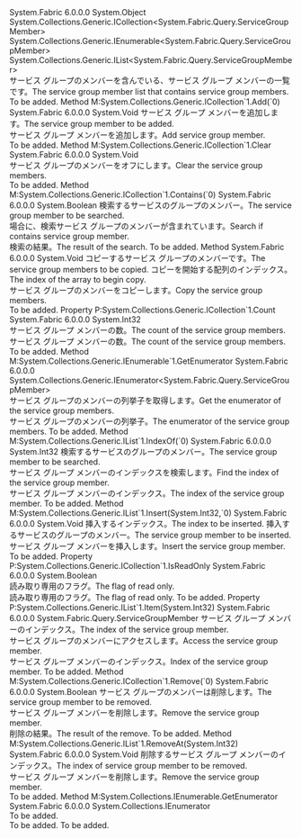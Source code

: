 <Type Name="ServiceGroupMemberList" FullName="System.Fabric.Query.ServiceGroupMemberList">
  <TypeSignature Language="C#" Value="public sealed class ServiceGroupMemberList : System.Collections.Generic.ICollection&lt;System.Fabric.Query.ServiceGroupMember&gt;, System.Collections.Generic.IEnumerable&lt;System.Fabric.Query.ServiceGroupMember&gt;, System.Collections.Generic.IList&lt;System.Fabric.Query.ServiceGroupMember&gt;" />
  <TypeSignature Language="ILAsm" Value=".class public auto ansi sealed beforefieldinit ServiceGroupMemberList extends System.Object implements class System.Collections.Generic.ICollection`1&lt;class System.Fabric.Query.ServiceGroupMember&gt;, class System.Collections.Generic.IEnumerable`1&lt;class System.Fabric.Query.ServiceGroupMember&gt;, class System.Collections.Generic.IList`1&lt;class System.Fabric.Query.ServiceGroupMember&gt;, class System.Collections.IEnumerable" />
  <TypeSignature Language="DocId" Value="T:System.Fabric.Query.ServiceGroupMemberList" />
  <TypeSignature Language="VB.NET" Value="Public NotInheritable Class ServiceGroupMemberList&#xA;Implements ICollection(Of ServiceGroupMember), IEnumerable(Of ServiceGroupMember), IList(Of ServiceGroupMember)" />
  <TypeSignature Language="F#" Value="type ServiceGroupMemberList = class&#xA;    interface IList&lt;ServiceGroupMember&gt;&#xA;    interface ICollection&lt;ServiceGroupMember&gt;&#xA;    interface seq&lt;ServiceGroupMember&gt;&#xA;    interface IEnumerable" />
  <AssemblyInfo>
    <AssemblyName>System.Fabric</AssemblyName>
    <AssemblyVersion>6.0.0.0</AssemblyVersion>
  </AssemblyInfo>
  <Base>
    <BaseTypeName>System.Object</BaseTypeName>
  </Base>
  <Interfaces>
    <Interface>
      <InterfaceName>System.Collections.Generic.ICollection&lt;System.Fabric.Query.ServiceGroupMember&gt;</InterfaceName>
    </Interface>
    <Interface>
      <InterfaceName>System.Collections.Generic.IEnumerable&lt;System.Fabric.Query.ServiceGroupMember&gt;</InterfaceName>
    </Interface>
    <Interface>
      <InterfaceName>System.Collections.Generic.IList&lt;System.Fabric.Query.ServiceGroupMember&gt;</InterfaceName>
    </Interface>
  </Interfaces>
  <Docs>
    <summary>
            <span data-ttu-id="297ec-101">サービス グループのメンバーを含んでいる、サービス グループ メンバーの一覧です。</span><span class="sxs-lookup"><span data-stu-id="297ec-101">The service group member list that contains service group members.</span></span>
            </summary>
    <remarks>To be added.</remarks>
  </Docs>
  <Members>
    <Member MemberName="Add">
      <MemberSignature Language="C#" Value="public void Add (System.Fabric.Query.ServiceGroupMember item);" />
      <MemberSignature Language="ILAsm" Value=".method public hidebysig newslot virtual instance void Add(class System.Fabric.Query.ServiceGroupMember item) cil managed" />
      <MemberSignature Language="DocId" Value="M:System.Fabric.Query.ServiceGroupMemberList.Add(System.Fabric.Query.ServiceGroupMember)" />
      <MemberSignature Language="VB.NET" Value="Public Sub Add (item As ServiceGroupMember)" />
      <MemberSignature Language="F#" Value="abstract member Add : System.Fabric.Query.ServiceGroupMember -&gt; unit&#xA;override this.Add : System.Fabric.Query.ServiceGroupMember -&gt; unit" Usage="serviceGroupMemberList.Add item" />
      <MemberType>Method</MemberType>
      <Implements>
        <InterfaceMember>M:System.Collections.Generic.ICollection`1.Add(`0)</InterfaceMember>
      </Implements>
      <AssemblyInfo>
        <AssemblyName>System.Fabric</AssemblyName>
        <AssemblyVersion>6.0.0.0</AssemblyVersion>
      </AssemblyInfo>
      <ReturnValue>
        <ReturnType>System.Void</ReturnType>
      </ReturnValue>
      <Parameters>
        <Parameter Name="item" Type="System.Fabric.Query.ServiceGroupMember" />
      </Parameters>
      <Docs>
        <param name="item"><span data-ttu-id="297ec-102">サービス グループ メンバーを追加します。</span><span class="sxs-lookup"><span data-stu-id="297ec-102">The service group member to be added.</span></span></param>
        <summary>
            <span data-ttu-id="297ec-103">サービス グループ メンバーを追加します。</span><span class="sxs-lookup"><span data-stu-id="297ec-103">Add service group member.</span></span>
            </summary>
        <remarks>To be added.</remarks>
      </Docs>
    </Member>
    <Member MemberName="Clear">
      <MemberSignature Language="C#" Value="public void Clear ();" />
      <MemberSignature Language="ILAsm" Value=".method public hidebysig newslot virtual instance void Clear() cil managed" />
      <MemberSignature Language="DocId" Value="M:System.Fabric.Query.ServiceGroupMemberList.Clear" />
      <MemberSignature Language="VB.NET" Value="Public Sub Clear ()" />
      <MemberSignature Language="F#" Value="abstract member Clear : unit -&gt; unit&#xA;override this.Clear : unit -&gt; unit" Usage="serviceGroupMemberList.Clear " />
      <MemberType>Method</MemberType>
      <Implements>
        <InterfaceMember>M:System.Collections.Generic.ICollection`1.Clear</InterfaceMember>
      </Implements>
      <AssemblyInfo>
        <AssemblyName>System.Fabric</AssemblyName>
        <AssemblyVersion>6.0.0.0</AssemblyVersion>
      </AssemblyInfo>
      <ReturnValue>
        <ReturnType>System.Void</ReturnType>
      </ReturnValue>
      <Parameters />
      <Docs>
        <summary>
            <span data-ttu-id="297ec-104">サービス グループのメンバーをオフにします。</span><span class="sxs-lookup"><span data-stu-id="297ec-104">Clear the service group members.</span></span>
            </summary>
        <remarks>To be added.</remarks>
      </Docs>
    </Member>
    <Member MemberName="Contains">
      <MemberSignature Language="C#" Value="public bool Contains (System.Fabric.Query.ServiceGroupMember item);" />
      <MemberSignature Language="ILAsm" Value=".method public hidebysig newslot virtual instance bool Contains(class System.Fabric.Query.ServiceGroupMember item) cil managed" />
      <MemberSignature Language="DocId" Value="M:System.Fabric.Query.ServiceGroupMemberList.Contains(System.Fabric.Query.ServiceGroupMember)" />
      <MemberSignature Language="VB.NET" Value="Public Function Contains (item As ServiceGroupMember) As Boolean" />
      <MemberSignature Language="F#" Value="abstract member Contains : System.Fabric.Query.ServiceGroupMember -&gt; bool&#xA;override this.Contains : System.Fabric.Query.ServiceGroupMember -&gt; bool" Usage="serviceGroupMemberList.Contains item" />
      <MemberType>Method</MemberType>
      <Implements>
        <InterfaceMember>M:System.Collections.Generic.ICollection`1.Contains(`0)</InterfaceMember>
      </Implements>
      <AssemblyInfo>
        <AssemblyName>System.Fabric</AssemblyName>
        <AssemblyVersion>6.0.0.0</AssemblyVersion>
      </AssemblyInfo>
      <ReturnValue>
        <ReturnType>System.Boolean</ReturnType>
      </ReturnValue>
      <Parameters>
        <Parameter Name="item" Type="System.Fabric.Query.ServiceGroupMember" />
      </Parameters>
      <Docs>
        <param name="item"><span data-ttu-id="297ec-105">検索するサービスのグループのメンバー。</span><span class="sxs-lookup"><span data-stu-id="297ec-105">The service group member to be searched.</span></span></param>
        <summary>
            <span data-ttu-id="297ec-106">場合に、検索サービス グループのメンバーが含まれています。</span><span class="sxs-lookup"><span data-stu-id="297ec-106">Search if contains service group member.</span></span>
            </summary>
        <returns><span data-ttu-id="297ec-107">検索の結果。</span><span class="sxs-lookup"><span data-stu-id="297ec-107">The result of the search.</span></span></returns>
        <remarks>To be added.</remarks>
      </Docs>
    </Member>
    <Member MemberName="CopyTo">
      <MemberSignature Language="C#" Value="public void CopyTo (System.Fabric.Query.ServiceGroupMember[] array, int arrayIndex);" />
      <MemberSignature Language="ILAsm" Value=".method public hidebysig newslot virtual instance void CopyTo(class System.Fabric.Query.ServiceGroupMember[] array, int32 arrayIndex) cil managed" />
      <MemberSignature Language="DocId" Value="M:System.Fabric.Query.ServiceGroupMemberList.CopyTo(System.Fabric.Query.ServiceGroupMember[],System.Int32)" />
      <MemberSignature Language="VB.NET" Value="Public Sub CopyTo (array As ServiceGroupMember(), arrayIndex As Integer)" />
      <MemberSignature Language="F#" Value="abstract member CopyTo : System.Fabric.Query.ServiceGroupMember[] * int -&gt; unit&#xA;override this.CopyTo : System.Fabric.Query.ServiceGroupMember[] * int -&gt; unit" Usage="serviceGroupMemberList.CopyTo (array, arrayIndex)" />
      <MemberType>Method</MemberType>
      <AssemblyInfo>
        <AssemblyName>System.Fabric</AssemblyName>
        <AssemblyVersion>6.0.0.0</AssemblyVersion>
      </AssemblyInfo>
      <ReturnValue>
        <ReturnType>System.Void</ReturnType>
      </ReturnValue>
      <Parameters>
        <Parameter Name="array" Type="System.Fabric.Query.ServiceGroupMember[]" />
        <Parameter Name="arrayIndex" Type="System.Int32" />
      </Parameters>
      <Docs>
        <param name="array"><span data-ttu-id="297ec-108">コピーするサービス グループのメンバーです。</span><span class="sxs-lookup"><span data-stu-id="297ec-108">The service group members to be copied.</span></span></param>
        <param name="arrayIndex"><span data-ttu-id="297ec-109">コピーを開始する配列のインデックス。</span><span class="sxs-lookup"><span data-stu-id="297ec-109">The index of the array to begin copy.</span></span></param>
        <summary>
            <span data-ttu-id="297ec-110">サービス グループのメンバーをコピーします。</span><span class="sxs-lookup"><span data-stu-id="297ec-110">Copy the service group members.</span></span>
            </summary>
        <remarks>To be added.</remarks>
      </Docs>
    </Member>
    <Member MemberName="Count">
      <MemberSignature Language="C#" Value="public int Count { get; }" />
      <MemberSignature Language="ILAsm" Value=".property instance int32 Count" />
      <MemberSignature Language="DocId" Value="P:System.Fabric.Query.ServiceGroupMemberList.Count" />
      <MemberSignature Language="VB.NET" Value="Public ReadOnly Property Count As Integer" />
      <MemberSignature Language="F#" Value="member this.Count : int" Usage="System.Fabric.Query.ServiceGroupMemberList.Count" />
      <MemberType>Property</MemberType>
      <Implements>
        <InterfaceMember>P:System.Collections.Generic.ICollection`1.Count</InterfaceMember>
      </Implements>
      <AssemblyInfo>
        <AssemblyName>System.Fabric</AssemblyName>
        <AssemblyVersion>6.0.0.0</AssemblyVersion>
      </AssemblyInfo>
      <ReturnValue>
        <ReturnType>System.Int32</ReturnType>
      </ReturnValue>
      <Docs>
        <summary>
            <span data-ttu-id="297ec-111">サービス グループ メンバーの数。</span><span class="sxs-lookup"><span data-stu-id="297ec-111">The count of the service group members.</span></span>
            </summary>
        <value><span data-ttu-id="297ec-112">サービス グループ メンバーの数。</span><span class="sxs-lookup"><span data-stu-id="297ec-112">The count of the service group members.</span></span></value>
        <remarks>To be added.</remarks>
      </Docs>
    </Member>
    <Member MemberName="GetEnumerator">
      <MemberSignature Language="C#" Value="public System.Collections.Generic.IEnumerator&lt;System.Fabric.Query.ServiceGroupMember&gt; GetEnumerator ();" />
      <MemberSignature Language="ILAsm" Value=".method public hidebysig newslot virtual instance class System.Collections.Generic.IEnumerator`1&lt;class System.Fabric.Query.ServiceGroupMember&gt; GetEnumerator() cil managed" />
      <MemberSignature Language="DocId" Value="M:System.Fabric.Query.ServiceGroupMemberList.GetEnumerator" />
      <MemberSignature Language="VB.NET" Value="Public Function GetEnumerator () As IEnumerator(Of ServiceGroupMember)" />
      <MemberSignature Language="F#" Value="abstract member GetEnumerator : unit -&gt; System.Collections.Generic.IEnumerator&lt;System.Fabric.Query.ServiceGroupMember&gt;&#xA;override this.GetEnumerator : unit -&gt; System.Collections.Generic.IEnumerator&lt;System.Fabric.Query.ServiceGroupMember&gt;" Usage="serviceGroupMemberList.GetEnumerator " />
      <MemberType>Method</MemberType>
      <Implements>
        <InterfaceMember>M:System.Collections.Generic.IEnumerable`1.GetEnumerator</InterfaceMember>
      </Implements>
      <AssemblyInfo>
        <AssemblyName>System.Fabric</AssemblyName>
        <AssemblyVersion>6.0.0.0</AssemblyVersion>
      </AssemblyInfo>
      <ReturnValue>
        <ReturnType>System.Collections.Generic.IEnumerator&lt;System.Fabric.Query.ServiceGroupMember&gt;</ReturnType>
      </ReturnValue>
      <Parameters />
      <Docs>
        <summary>
            <span data-ttu-id="297ec-113">サービス グループのメンバーの列挙子を取得します。</span><span class="sxs-lookup"><span data-stu-id="297ec-113">Get the enumerator of the service group members.</span></span>
            </summary>
        <returns><span data-ttu-id="297ec-114">サービス グループのメンバーの列挙子。</span><span class="sxs-lookup"><span data-stu-id="297ec-114">The enumerator of the service group members.</span></span></returns>
        <remarks>To be added.</remarks>
      </Docs>
    </Member>
    <Member MemberName="IndexOf">
      <MemberSignature Language="C#" Value="public int IndexOf (System.Fabric.Query.ServiceGroupMember item);" />
      <MemberSignature Language="ILAsm" Value=".method public hidebysig newslot virtual instance int32 IndexOf(class System.Fabric.Query.ServiceGroupMember item) cil managed" />
      <MemberSignature Language="DocId" Value="M:System.Fabric.Query.ServiceGroupMemberList.IndexOf(System.Fabric.Query.ServiceGroupMember)" />
      <MemberSignature Language="VB.NET" Value="Public Function IndexOf (item As ServiceGroupMember) As Integer" />
      <MemberSignature Language="F#" Value="abstract member IndexOf : System.Fabric.Query.ServiceGroupMember -&gt; int&#xA;override this.IndexOf : System.Fabric.Query.ServiceGroupMember -&gt; int" Usage="serviceGroupMemberList.IndexOf item" />
      <MemberType>Method</MemberType>
      <Implements>
        <InterfaceMember>M:System.Collections.Generic.IList`1.IndexOf(`0)</InterfaceMember>
      </Implements>
      <AssemblyInfo>
        <AssemblyName>System.Fabric</AssemblyName>
        <AssemblyVersion>6.0.0.0</AssemblyVersion>
      </AssemblyInfo>
      <ReturnValue>
        <ReturnType>System.Int32</ReturnType>
      </ReturnValue>
      <Parameters>
        <Parameter Name="item" Type="System.Fabric.Query.ServiceGroupMember" />
      </Parameters>
      <Docs>
        <param name="item"><span data-ttu-id="297ec-115">検索するサービスのグループのメンバー。</span><span class="sxs-lookup"><span data-stu-id="297ec-115">The service group member to be searched.</span></span></param>
        <summary>
            <span data-ttu-id="297ec-116">サービス グループ メンバーのインデックスを検索します。</span><span class="sxs-lookup"><span data-stu-id="297ec-116">Find the index of the service group member.</span></span>
            </summary>
        <returns><span data-ttu-id="297ec-117">サービス グループ メンバーのインデックス。</span><span class="sxs-lookup"><span data-stu-id="297ec-117">The index of the service group member.</span></span></returns>
        <remarks>To be added.</remarks>
      </Docs>
    </Member>
    <Member MemberName="Insert">
      <MemberSignature Language="C#" Value="public void Insert (int index, System.Fabric.Query.ServiceGroupMember item);" />
      <MemberSignature Language="ILAsm" Value=".method public hidebysig newslot virtual instance void Insert(int32 index, class System.Fabric.Query.ServiceGroupMember item) cil managed" />
      <MemberSignature Language="DocId" Value="M:System.Fabric.Query.ServiceGroupMemberList.Insert(System.Int32,System.Fabric.Query.ServiceGroupMember)" />
      <MemberSignature Language="VB.NET" Value="Public Sub Insert (index As Integer, item As ServiceGroupMember)" />
      <MemberSignature Language="F#" Value="abstract member Insert : int * System.Fabric.Query.ServiceGroupMember -&gt; unit&#xA;override this.Insert : int * System.Fabric.Query.ServiceGroupMember -&gt; unit" Usage="serviceGroupMemberList.Insert (index, item)" />
      <MemberType>Method</MemberType>
      <Implements>
        <InterfaceMember>M:System.Collections.Generic.IList`1.Insert(System.Int32,`0)</InterfaceMember>
      </Implements>
      <AssemblyInfo>
        <AssemblyName>System.Fabric</AssemblyName>
        <AssemblyVersion>6.0.0.0</AssemblyVersion>
      </AssemblyInfo>
      <ReturnValue>
        <ReturnType>System.Void</ReturnType>
      </ReturnValue>
      <Parameters>
        <Parameter Name="index" Type="System.Int32" />
        <Parameter Name="item" Type="System.Fabric.Query.ServiceGroupMember" />
      </Parameters>
      <Docs>
        <param name="index"><span data-ttu-id="297ec-118">挿入するインデックス。</span><span class="sxs-lookup"><span data-stu-id="297ec-118">The index to be inserted.</span></span></param>
        <param name="item"><span data-ttu-id="297ec-119">挿入するサービスのグループのメンバー。</span><span class="sxs-lookup"><span data-stu-id="297ec-119">The service group member to be inserted.</span></span></param>
        <summary>
            <span data-ttu-id="297ec-120">サービス グループ メンバーを挿入します。</span><span class="sxs-lookup"><span data-stu-id="297ec-120">Insert the service group member.</span></span>
            </summary>
        <remarks>To be added.</remarks>
      </Docs>
    </Member>
    <Member MemberName="IsReadOnly">
      <MemberSignature Language="C#" Value="public bool IsReadOnly { get; }" />
      <MemberSignature Language="ILAsm" Value=".property instance bool IsReadOnly" />
      <MemberSignature Language="DocId" Value="P:System.Fabric.Query.ServiceGroupMemberList.IsReadOnly" />
      <MemberSignature Language="VB.NET" Value="Public ReadOnly Property IsReadOnly As Boolean" />
      <MemberSignature Language="F#" Value="member this.IsReadOnly : bool" Usage="System.Fabric.Query.ServiceGroupMemberList.IsReadOnly" />
      <MemberType>Property</MemberType>
      <Implements>
        <InterfaceMember>P:System.Collections.Generic.ICollection`1.IsReadOnly</InterfaceMember>
      </Implements>
      <AssemblyInfo>
        <AssemblyName>System.Fabric</AssemblyName>
        <AssemblyVersion>6.0.0.0</AssemblyVersion>
      </AssemblyInfo>
      <ReturnValue>
        <ReturnType>System.Boolean</ReturnType>
      </ReturnValue>
      <Docs>
        <summary>
            <span data-ttu-id="297ec-121">読み取り専用のフラグ。</span><span class="sxs-lookup"><span data-stu-id="297ec-121">The flag of read only.</span></span>
            </summary>
        <value><span data-ttu-id="297ec-122">読み取り専用のフラグ。</span><span class="sxs-lookup"><span data-stu-id="297ec-122">The flag of read only.</span></span></value>
        <remarks>To be added.</remarks>
      </Docs>
    </Member>
    <Member MemberName="Item">
      <MemberSignature Language="C#" Value="public System.Fabric.Query.ServiceGroupMember this[int index] { get; set; }" />
      <MemberSignature Language="ILAsm" Value=".property instance class System.Fabric.Query.ServiceGroupMember Item(int32)" />
      <MemberSignature Language="DocId" Value="P:System.Fabric.Query.ServiceGroupMemberList.Item(System.Int32)" />
      <MemberSignature Language="VB.NET" Value="Default Public Property Item(index As Integer) As ServiceGroupMember" />
      <MemberSignature Language="F#" Value="member this.Item(int) : System.Fabric.Query.ServiceGroupMember with get, set" Usage="System.Fabric.Query.ServiceGroupMemberList.Item" />
      <MemberType>Property</MemberType>
      <Implements>
        <InterfaceMember>P:System.Collections.Generic.IList`1.Item(System.Int32)</InterfaceMember>
      </Implements>
      <AssemblyInfo>
        <AssemblyName>System.Fabric</AssemblyName>
        <AssemblyVersion>6.0.0.0</AssemblyVersion>
      </AssemblyInfo>
      <ReturnValue>
        <ReturnType>System.Fabric.Query.ServiceGroupMember</ReturnType>
      </ReturnValue>
      <Parameters>
        <Parameter Name="index" Type="System.Int32" />
      </Parameters>
      <Docs>
        <param name="index"><span data-ttu-id="297ec-123">サービス グループ メンバーのインデックス。</span><span class="sxs-lookup"><span data-stu-id="297ec-123">The index of the service group member.</span></span></param>
        <summary>
            <span data-ttu-id="297ec-124">サービス グループのメンバーにアクセスします。</span><span class="sxs-lookup"><span data-stu-id="297ec-124">Access the service group member.</span></span>
            </summary>
        <value><span data-ttu-id="297ec-125">サービス グループ メンバーのインデックス。</span><span class="sxs-lookup"><span data-stu-id="297ec-125">Index of the service group member.</span></span></value>
        <remarks>To be added.</remarks>
      </Docs>
    </Member>
    <Member MemberName="Remove">
      <MemberSignature Language="C#" Value="public bool Remove (System.Fabric.Query.ServiceGroupMember item);" />
      <MemberSignature Language="ILAsm" Value=".method public hidebysig newslot virtual instance bool Remove(class System.Fabric.Query.ServiceGroupMember item) cil managed" />
      <MemberSignature Language="DocId" Value="M:System.Fabric.Query.ServiceGroupMemberList.Remove(System.Fabric.Query.ServiceGroupMember)" />
      <MemberSignature Language="VB.NET" Value="Public Function Remove (item As ServiceGroupMember) As Boolean" />
      <MemberSignature Language="F#" Value="abstract member Remove : System.Fabric.Query.ServiceGroupMember -&gt; bool&#xA;override this.Remove : System.Fabric.Query.ServiceGroupMember -&gt; bool" Usage="serviceGroupMemberList.Remove item" />
      <MemberType>Method</MemberType>
      <Implements>
        <InterfaceMember>M:System.Collections.Generic.ICollection`1.Remove(`0)</InterfaceMember>
      </Implements>
      <AssemblyInfo>
        <AssemblyName>System.Fabric</AssemblyName>
        <AssemblyVersion>6.0.0.0</AssemblyVersion>
      </AssemblyInfo>
      <ReturnValue>
        <ReturnType>System.Boolean</ReturnType>
      </ReturnValue>
      <Parameters>
        <Parameter Name="item" Type="System.Fabric.Query.ServiceGroupMember" />
      </Parameters>
      <Docs>
        <param name="item"><span data-ttu-id="297ec-126">サービス グループのメンバーは削除します。</span><span class="sxs-lookup"><span data-stu-id="297ec-126">The service group member to be removed.</span></span></param>
        <summary>
            <span data-ttu-id="297ec-127">サービス グループ メンバーを削除します。</span><span class="sxs-lookup"><span data-stu-id="297ec-127">Remove the service group member.</span></span>
            </summary>
        <returns><span data-ttu-id="297ec-128">削除の結果。</span><span class="sxs-lookup"><span data-stu-id="297ec-128">The result of the remove.</span></span></returns>
        <remarks>To be added.</remarks>
      </Docs>
    </Member>
    <Member MemberName="RemoveAt">
      <MemberSignature Language="C#" Value="public void RemoveAt (int index);" />
      <MemberSignature Language="ILAsm" Value=".method public hidebysig newslot virtual instance void RemoveAt(int32 index) cil managed" />
      <MemberSignature Language="DocId" Value="M:System.Fabric.Query.ServiceGroupMemberList.RemoveAt(System.Int32)" />
      <MemberSignature Language="VB.NET" Value="Public Sub RemoveAt (index As Integer)" />
      <MemberSignature Language="F#" Value="abstract member RemoveAt : int -&gt; unit&#xA;override this.RemoveAt : int -&gt; unit" Usage="serviceGroupMemberList.RemoveAt index" />
      <MemberType>Method</MemberType>
      <Implements>
        <InterfaceMember>M:System.Collections.Generic.IList`1.RemoveAt(System.Int32)</InterfaceMember>
      </Implements>
      <AssemblyInfo>
        <AssemblyName>System.Fabric</AssemblyName>
        <AssemblyVersion>6.0.0.0</AssemblyVersion>
      </AssemblyInfo>
      <ReturnValue>
        <ReturnType>System.Void</ReturnType>
      </ReturnValue>
      <Parameters>
        <Parameter Name="index" Type="System.Int32" />
      </Parameters>
      <Docs>
        <param name="index"><span data-ttu-id="297ec-129">削除するサービス グループ メンバーのインデックス。</span><span class="sxs-lookup"><span data-stu-id="297ec-129">The index of service group member to be removed.</span></span></param>
        <summary>
            <span data-ttu-id="297ec-130">サービス グループ メンバーを削除します。</span><span class="sxs-lookup"><span data-stu-id="297ec-130">Remove the service group member.</span></span>
            </summary>
        <remarks>To be added.</remarks>
      </Docs>
    </Member>
    <Member MemberName="System.Collections.IEnumerable.GetEnumerator">
      <MemberSignature Language="C#" Value="System.Collections.IEnumerator IEnumerable.GetEnumerator ();" />
      <MemberSignature Language="ILAsm" Value=".method hidebysig newslot virtual instance class System.Collections.IEnumerator System.Collections.IEnumerable.GetEnumerator() cil managed" />
      <MemberSignature Language="DocId" Value="M:System.Fabric.Query.ServiceGroupMemberList.System#Collections#IEnumerable#GetEnumerator" />
      <MemberSignature Language="VB.NET" Value="Function GetEnumerator () As IEnumerator Implements IEnumerable.GetEnumerator" />
      <MemberType>Method</MemberType>
      <Implements>
        <InterfaceMember>M:System.Collections.IEnumerable.GetEnumerator</InterfaceMember>
      </Implements>
      <AssemblyInfo>
        <AssemblyName>System.Fabric</AssemblyName>
        <AssemblyVersion>6.0.0.0</AssemblyVersion>
      </AssemblyInfo>
      <ReturnValue>
        <ReturnType>System.Collections.IEnumerator</ReturnType>
      </ReturnValue>
      <Parameters />
      <Docs>
        <summary>To be added.</summary>
        <returns>To be added.</returns>
        <remarks>To be added.</remarks>
      </Docs>
    </Member>
  </Members>
</Type>
